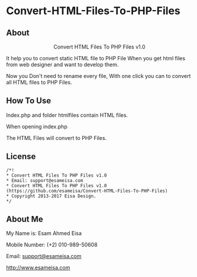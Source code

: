# Convert-HTML-Files-To-PHP-Files

## About

<p align="center">Convert HTML Files To PHP Files v1.0</p>

It help you to convert static HTML file to PHP File When you get html files from web designer and want to develop them.

Now you Don't need to rename every file, With one click you can to convert all HTML files to PHP Files.

## How To Use

Index.php and folder htmlfiles contain HTML files.

When opening index.php

The HTML Files will convert to PHP Files.

## License

	/*!
	* Convert HTML Files To PHP Files v1.0
	* Email: support@esameisa.com
	* Convert HTML Files To PHP Files v1.0 (https://github.com/esameisa/Convert-HTML-Files-To-PHP-Files)
	* Copyright 2013-2017 Eisa Design.
	*/


## About Me

My Name is: Esam Ahmed Eisa

Mobile Number: (+2) 010-989-50608

Email: support@esameisa.com

<a href="http://www.esameisa.com" target="_blank">http://www.esameisa.com</a>
